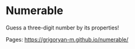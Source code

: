 ﻿# Numerable

Guess a three-digit number by its properties!

Pages: https://grigoryan-m.github.io/numerable/
